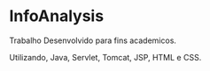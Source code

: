 # InfoAnalysis
Trabalho Desenvolvido para fins academicos.

Utilizando, Java, Servlet, Tomcat, JSP, HTML e CSS.
